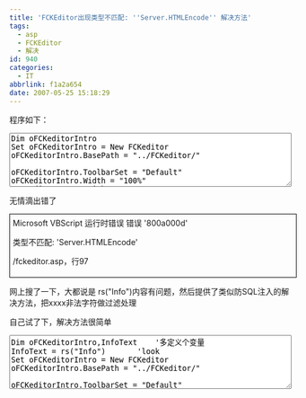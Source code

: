 ```yaml
---
title: 'FCKEditor出现类型不匹配: ''Server.HTMLEncode'' 解决方法'
tags:
  - asp
  - FCKEditor
  - 解决
id: 940
categories:
  - IT
abbrlink: f1a2a654
date: 2007-05-25 15:18:29
---
```


程序如下：
<textarea name="code" cols="60" rows="6" class="vb">Dim oFCKeditorIntro
Set oFCKeditorIntro = New FCKeditor
oFCKeditorIntro.BasePath = "../FCKeditor/"

oFCKeditorIntro.ToolbarSet = "Default"
oFCKeditorIntro.Width = "100%"
oFCKeditorIntro.Height = "350"
oFCKeditorIntro.Value = rs("Info")

oFCKeditorIntro.Create "Info"</textarea>
无情滴出错了

<div style="border: 1px solid #000; margin: 0px; padding: 5px;width:500px;">Microsoft VBScript 运行时错误 错误 '800a000d' 

类型不匹配: 'Server.HTMLEncode' 

/fckeditor.asp，行97 </div>

网上搜了一下，大都说是 rs("Info")内容有问题，然后提供了类似防SQL注入的解决方法，把xxxx非法字符做过滤处理

自己试了下，解决方法很简单

<textarea name="code" cols="60" rows="6" class="vb">Dim oFCKeditorIntro,InfoText	'多定义个变量
InfoText = rs("Info")		'look
Set oFCKeditorIntro = New FCKeditor
oFCKeditorIntro.BasePath = "../FCKeditor/"

oFCKeditorIntro.ToolbarSet = "Default"
oFCKeditorIntro.Width = "100%"
oFCKeditorIntro.Height = "350"
oFCKeditorIntro.Value = InfoText		'look

oFCKeditorIntro.Create "Info"</textarea>